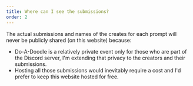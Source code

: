 ```yaml
---
title: Where can I see the submissions?
order: 2
---
```

The actual submissions and names of the creates for each prompt will never be publicly shared (on this website) because:

- Do-A-Doodle is a relatively private event only for those who are part of the Discord server, I'm extending that privacy to the creators and their submissions.
- Hosting all those submissions would inevitably require a cost and I'd prefer to keep this website hosted for free.
